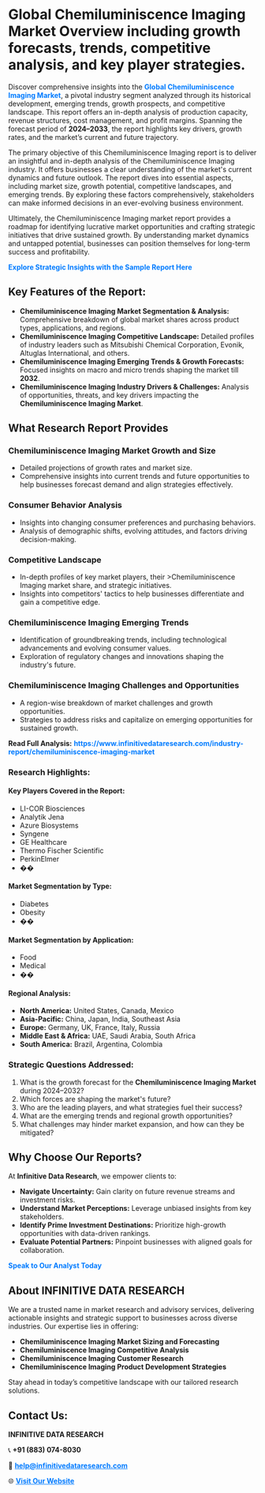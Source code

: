 <h1>Global Chemiluminiscence Imaging Market Overview including growth forecasts, trends, competitive analysis, and key player strategies.</h1>
<p>
Discover comprehensive insights into the 
<a href="https://www.infinitivedataresearch.com/industry-report/chemiluminiscence-imaging-market" rel="dofollow" style="color: #007BFF; text-decoration: none;"><strong>Global Chemiluminiscence Imaging Market</strong></a>, a pivotal industry segment analyzed through its historical development, emerging trends, growth prospects, and competitive landscape. This report offers an in-depth analysis of production capacity, revenue structures, cost management, and profit margins. Spanning the forecast period of <strong>2024–2033</strong>, the report highlights key drivers, growth rates, and the market’s current and future trajectory.
</p>
<p>
The primary objective of this Chemiluminiscence Imaging report is to deliver an insightful and in-depth analysis of the Chemiluminiscence Imaging industry. It offers businesses a clear understanding of the market's current dynamics and future outlook. The report dives into essential aspects, including market size, growth potential, competitive landscapes, and emerging trends. By exploring these factors comprehensively, stakeholders can make informed decisions in an ever-evolving business environment.
</p>
<p>
Ultimately, the Chemiluminiscence Imaging market report provides a roadmap for identifying lucrative market opportunities and crafting strategic initiatives that drive sustained growth. By understanding market dynamics and untapped potential, businesses can position themselves for long-term success and profitability.
</p>
<p>
<a href="https://www.infinitivedataresearch.com/request-sample/reportId=109666" style="color: #007BFF; text-decoration: none;"><strong>Explore Strategic Insights with the Sample Report Here</strong></a>
</p>

<h2>Key Features of the Report:</h2>
<ul>
<li><strong>Chemiluminiscence Imaging Market Segmentation & Analysis:</strong> Comprehensive breakdown of global market shares across product types, applications, and regions.</li>
<li><strong>Chemiluminiscence Imaging Competitive Landscape:</strong> Detailed profiles of industry leaders such as Mitsubishi Chemical Corporation, Evonik, Altuglas International, and others.</li>
<li><strong>Chemiluminiscence Imaging Emerging Trends & Growth Forecasts:</strong> Focused insights on macro and micro trends shaping the market till <strong>2032</strong>.</li>
<li><strong>Chemiluminiscence Imaging Industry Drivers & Challenges:</strong> Analysis of opportunities, threats, and key drivers impacting the <strong>Chemiluminiscence Imaging Market</strong>.</li>
</ul>

<h2>What Research Report Provides</h2>
<h3>Chemiluminiscence Imaging Market Growth and Size</h3>
<ul>
<li>Detailed projections of growth rates and market size.</li>
<li>Comprehensive insights into current trends and future opportunities to help businesses forecast demand and align strategies effectively.</li>
</ul>

<h3>Consumer Behavior Analysis</h3>
<ul>
<li>Insights into changing consumer preferences and purchasing behaviors.</li>
<li>Analysis of demographic shifts, evolving attitudes, and factors driving decision-making.</li>
</ul>

<h3>Competitive Landscape</h3>
<ul>
<li>In-depth profiles of key market players, their >Chemiluminiscence Imaging market share, and strategic initiatives.</li>
<li>Insights into competitors' tactics to help businesses differentiate and gain a competitive edge.</li>
</ul>

<h3>Chemiluminiscence Imaging Emerging Trends</h3>
<ul>
<li>Identification of groundbreaking trends, including technological advancements and evolving consumer values.</li>
<li>Exploration of regulatory changes and innovations shaping the industry's future.</li>
</ul>

<h3>Chemiluminiscence Imaging Challenges and Opportunities</h3>
<ul>
<li>A region-wise breakdown of market challenges and growth opportunities.</li>
<li>Strategies to address risks and capitalize on emerging opportunities for sustained growth.</li>
</ul>
<p><strong>Read Full Analysis:</strong> <a href="https://www.infinitivedataresearch.com/industry-report/chemiluminiscence-imaging-market" rel="dofollow" style="color: #007BFF; text-decoration: none;"><strong>https://www.infinitivedataresearch.com/industry-report/chemiluminiscence-imaging-market</strong></a></p>
<h3>Research Highlights:</h3>
<h4>Key Players Covered in the Report:</h4>
<ul><li>LI-COR Biosciences</li><li>Analytik Jena</li><li>Azure Biosystems</li><li>Syngene</li><li>GE Healthcare</li><li>Thermo Fischer Scientific</li><li>PerkinElmer</li><li>��</li></ul>
<h4>Market Segmentation by Type:</h4>
<ul><li>Diabetes</li><li>Obesity</li><li>��</li></ul>
<h4>Market Segmentation by Application:</h4>
<ul><li>Food</li><li>Medical</li><li>��</li></ul>

<h4>Regional Analysis:</h4>
<ul>
<li><strong>North America:</strong> United States, Canada, Mexico</li>
<li><strong>Asia-Pacific:</strong> China, Japan, India, Southeast Asia</li>
<li><strong>Europe:</strong> Germany, UK, France, Italy, Russia</li>
<li><strong>Middle East & Africa:</strong> UAE, Saudi Arabia, South Africa</li>
<li><strong>South America:</strong> Brazil, Argentina, Colombia</li>
</ul>

<h3>Strategic Questions Addressed:</h3>
<ol>
<li>What is the growth forecast for the <strong>Chemiluminiscence Imaging Market</strong> during 2024–2032?</li>
<li>Which forces are shaping the market's future?</li>
<li>Who are the leading players, and what strategies fuel their success?</li>
<li>What are the emerging trends and regional growth opportunities?</li>
<li>What challenges may hinder market expansion, and how can they be mitigated?</li>
</ol>

<h2>Why Choose Our Reports?</h2>
<p>At <strong>Infinitive Data Research</strong>, we empower clients to:</p>
<ul>
<li><strong>Navigate Uncertainty:</strong> Gain clarity on future revenue streams and investment risks.</li>
<li><strong>Understand Market Perceptions:</strong> Leverage unbiased insights from key stakeholders.</li>
<li><strong>Identify Prime Investment Destinations:</strong> Prioritize high-growth opportunities with data-driven rankings.</li>
<li><strong>Evaluate Potential Partners:</strong> Pinpoint businesses with aligned goals for collaboration.</li>
</ul>
<p><a href="https://www.infinitivedataresearch.com/industry-report/chemiluminiscence-imaging-market" rel="dofollow" style="color: #007BFF; text-decoration: none;"><strong>Speak to Our Analyst Today</strong></a></p>

<h2>About INFINITIVE DATA RESEARCH</h2>
<p>We are a trusted name in market research and advisory services, delivering actionable insights and strategic support to businesses across diverse industries. Our expertise lies in offering:</p>
<ul>
<li><strong>Chemiluminiscence Imaging Market Sizing and Forecasting</strong></li>
<li><strong>Chemiluminiscence Imaging Competitive Analysis</strong></li>
<li><strong>Chemiluminiscence Imaging Customer Research</strong></li>
<li><strong>Chemiluminiscence Imaging Product Development Strategies</strong></li>
</ul>
<p>Stay ahead in today’s competitive landscape with our tailored research solutions.</p>

<h2>Contact Us:</h2>
<p><strong>INFINITIVE DATA RESEARCH</strong></p>
<p>📞 <strong>+91 (883) 074-8030</strong></p>
<p>📧 <strong><a href="mailto:help@infinitivedataresearch.com" style="color: #007BFF;">help@infinitivedataresearch.com</a></strong></p>
<p>🌐 <strong><a href="https://www.infinitivedataresearch.com" rel="dofollow" style="color: #007BFF;">Visit Our Website</a></strong></p>